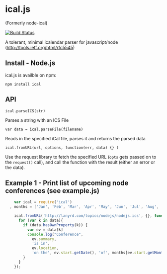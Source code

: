 # ical.js #
(Formerly node-ical)

[![Build Status](https://travis-ci.org/peterbraden/ical.js.png)](https://travis-ci.org/peterbraden/ical.js)

A tolerant, minimal icalendar parser for javascript/node
(http://tools.ietf.org/html/rfc5545)



## Install - Node.js ##

ical.js is availble on npm:

    npm install ical



## API ##

    ical.parseICS(str)

Parses a string with an ICS File

    var data = ical.parseFile(filename)
    
Reads in the specified iCal file, parses it and returns the parsed data

    ical.fromURL(url, options, function(err, data) {} )

Use the request library to fetch the specified URL (```opts``` gets passed on to the ```request()``` call), and call the function with the result (either an error or the data).



## Example 1 - Print list of upcoming node conferences (see example.js)
```javascript
    var ical = require('ical')
  , months = ['Jan', 'Feb', 'Mar', 'Apr', 'May', 'Jun', 'Jul', 'Aug', 'Sep', 'Oct', 'Nov', 'Dec']

    ical.fromURL('http://lanyrd.com/topics/nodejs/nodejs.ics', {}, function(err, data) {
      for (var k in data){
        if (data.hasOwnProperty(k)) {
          var ev = data[k]
          console.log("Conference",
            ev.summary,
            'is in',
            ev.location,
            'on the', ev.start.getDate(), 'of', months[ev.start.getMonth()]);
        }
      }
    });
```
